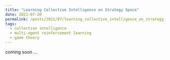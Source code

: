 ```yaml
---
title: "Learning Collective Intelligence on Strategy Space"
date: 2021-07-20
permalink: /posts/2021/07/learning_collective_intelligence_on_strategy_space/
tags:
  - collective intelligence
  - multi-agent reinforcement learning
  - game theory
---
```

coming soon ...